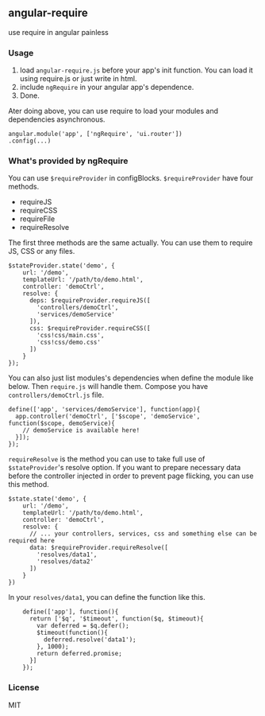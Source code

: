 ## angular-require
use require in angular painless

### Usage
1. load `angular-require.js` before your app's init function. You can load it
    using require.js or just write in html.
2. include `ngRequire` in your angular app's dependence.
3. Done.

Ater doing above, you can use require to load your modules and dependencies asynchronous.

    angular.module('app', ['ngRequire', 'ui.router'])
    .config(...)

### What's provided by ngRequire
You can use `$requireProvider` in configBlocks. `$requireProvider` have four methods.

- requireJS
- requireCSS
- requireFile
- requireResolve

The first three methods are the same actually. You can use them to require JS, CSS
or any files.

    $stateProvider.state('demo', {
        url: '/demo',
        templateUrl: '/path/to/demo.html',
        controller: 'demoCtrl',
        resolve: {
          deps: $requireProvider.requireJS([
            'controllers/demoCtrl',
            'services/demoService'
          ]),
          css: $requireProvider.requireCSS([
            'css!css/main.css',
            'css!css/demo.css'
          ])
        }
    });

You can also just list modules's dependencies when define the module like below. Then `require.js`
will handle them. Compose you have `controllers/demoCtrl.js` file.

    define(['app', 'services/demoService'], function(app){
      app.controller('demoCtrl', ['$scope', 'demoService', function($scope, demoService){
        // demoService is available here!
      }]);
    });

`requireResolve` is the method you can use to take full use of `$stateProvider`'s
resolve option. If you want to prepare necessary data before the controller
injected in order to prevent page flicking, you can use this method.

    $state.state('demo', {
        url: '/demo',
        templateUrl: '/path/to/demo.html',
        controller: 'demoCtrl',
        resolve: {
          // ... your controllers, services, css and something else can be required here
          data: $requireProvider.requireResolve([
            'resolves/data1',
            'resolves/data2'
          ])
        }
    })

In your `resolves/data1`, you can define the function like this.

        define(['app'], function(){
          return ['$q', '$timeout', function($q, $timeout){
            var deferred = $q.defer();
            $timeout(function(){
              deferred.resolve('data1');
            }, 1000);
            return deferred.promise;
          }]
        });

### License
MIT